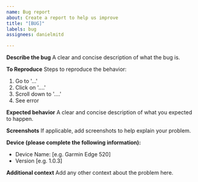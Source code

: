 ```yaml
---
name: Bug report
about: Create a report to help us improve
title: "[BUG]"
labels: bug
assignees: danielmitd

---
```


**Describe the bug**
A clear and concise description of what the bug is.

**To Reproduce**
Steps to reproduce the behavior:
1. Go to '...'
2. Click on '....'
3. Scroll down to '....'
4. See error

**Expected behavior**
A clear and concise description of what you expected to happen.

**Screenshots**
If applicable, add screenshots to help explain your problem.

**Device (please complete the following information):**
 - Device Name: [e.g. Garmin Edge 520]
 - Version [e.g. 1.0.3]

**Additional context**
Add any other context about the problem here.
